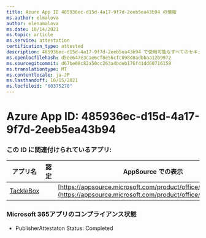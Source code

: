 ```yaml
---
title: Azure App ID 485936ec-d15d-4a17-9f7d-2eeb5ea43b94 の情報
ms.author: elmalova
author: elenamalova
ms.date: 10/14/2021
ms.topic: article
ms.service: attestation
certification_type: attested
description: 485936ec-d15d-4a17-9f7d-2eeb5ea43b94 で使用可能なすべてのセキュリティおよびコンプライアンス情報。
ms.openlocfilehash: d5ee647e3cae6cf8e56cfc098d8adbbaa12b9972
ms.sourcegitcommit: d67be08c82a50cc263a4bdeb176f41dd60716159
ms.translationtype: MT
ms.contentlocale: ja-JP
ms.lasthandoff: 10/15/2021
ms.locfileid: "60375270"
---
```

# <a name="azure-app-id-485936ec-d15d-4a17-9f7d-2eeb5ea43b94"></a>Azure App ID: 485936ec-d15d-4a17-9f7d-2eeb5ea43b94


### <a name="apps-associated-with-this-id"></a>この ID に関連付けられているアプリ:
| **アプリ名** | **認定** | **AppSource での表示** |
|--------------|---------------|-----------------------|
| [TackleBox](https://docs.microsoft.com/microsoft-365-app-certification/forward/WA200002310) |  | [https://appsource.microsoft.com/product/office/WA200002310](https://appsource.microsoft.com/product/office/WA200002310) |

### <a name="microsoft-365-app-compliance-status"></a>Microsoft 365アプリのコンプライアンス状態
- PublisherAttestaton Status: Completed
